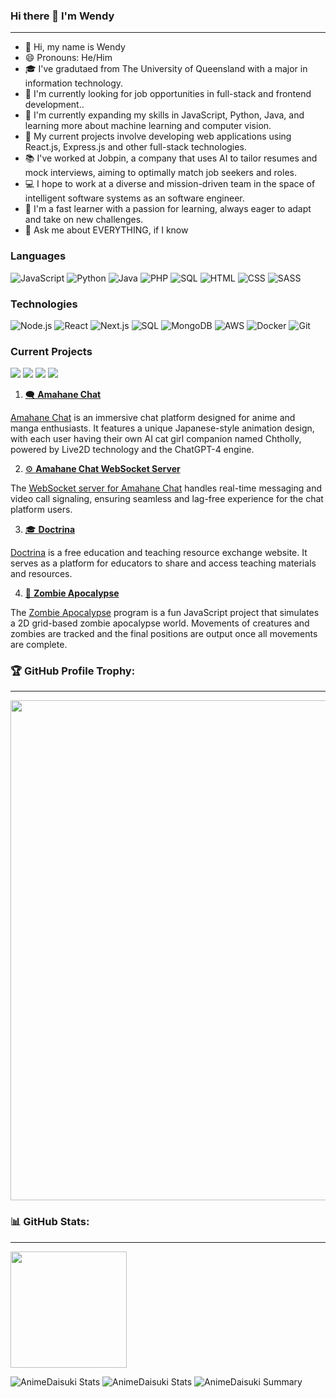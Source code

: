 ### Hi there 👋 I'm Wendy
---

- 👋 Hi, my name is Wendy
- 😄 Pronouns: He/Him
- 🎓 I've gradutaed from The University of Queensland with a major in information technology.
- 🎯 I'm currently looking for job opportunities in full-stack and frontend development..
- 🌱 I'm currently expanding my skills in JavaScript, Python, Java, and learning more about machine learning and computer vision.
- 🔭 My current projects involve developing web applications using React.js, Express.js and other full-stack technologies.
- 📚 I've worked at Jobpin, a company that uses AI to tailor resumes and mock interviews, aiming to optimally match job seekers and roles.
- 💻 I hope to work at a diverse and mission-driven team in the space of intelligent software systems as an software engineer.
- 🚀 I'm a fast learner with a passion for learning, always eager to adapt and take on new challenges.
- 💬 Ask me about EVERYTHING, if I know

### Languages

![JavaScript](https://img.shields.io/badge/-JavaScript-000?&logo=JavaScript)
![Python](https://img.shields.io/badge/-Python-000?&logo=Python)
![Java](https://img.shields.io/badge/-Java-000?&logo=oracle&logoColor=007396)
![PHP](https://img.shields.io/badge/-PHP-000?&logo=PHP&logoColor=00599C)
![SQL](https://img.shields.io/badge/-SQL-000?&logo=MySQL&logoColor=007396)
![HTML](https://img.shields.io/badge/-HTML5-000?&logo=HTML5)
![CSS](https://img.shields.io/badge/-CSS3-000?&logo=CSS3)
![SASS](https://img.shields.io/badge/-SASS-000?&logo=SASS)

### Technologies

![Node.js](https://img.shields.io/badge/-Node.js-000?&logo=node.js)
![React](https://img.shields.io/badge/-React-000?&logo=React)
![Next.js](https://img.shields.io/badge/-Next.js-000?&logo=Next.js)
![SQL](https://img.shields.io/badge/-MySQL-000?&logo=MySQL)
![MongoDB](https://img.shields.io/badge/-MongoDB-000?&logo=MongoDB)
![AWS](https://img.shields.io/badge/-AWS-232F3E?&logo=amazon-aws)
![Docker](https://img.shields.io/badge/-Docker-000?&logo=Docker)
![Git](https://img.shields.io/badge/-Git-000?&logo=git)

### Current Projects

[![](https://img.shields.io/badge/-🗨%20Amahane%20Chat-000)](https://github.com/animedaisuki/fe.jpchat)
[![](https://img.shields.io/badge/-⚙️%20Amahane%20Chat%20WebSocket%20Server-000)](https://github.com/animedaisuki/socket.amahanechat)
[![](https://img.shields.io/badge/-🎓%20Doctrina-000)](https://github.com/animedaisuki/Doctrina)
[![](https://img.shields.io/badge/-🧟%20Zombie%20Apocalypse-000)](https://github.com/animedaisuki/Zombie-Apocalypse)

1. [🗨 **Amahane Chat**](https://github.com/animedaisuki/fe.jpchat)

[Amahane Chat](https://github.com/animedaisuki/fe.jpchat) is an immersive chat platform designed for anime and manga enthusiasts. It features a unique Japanese-style animation design, with each user having their own AI cat girl companion named Chtholly, powered by Live2D technology and the ChatGPT-4 engine.

2. [⚙️ **Amahane Chat WebSocket Server**](https://github.com/animedaisuki/socket.amahanechat)

The [WebSocket server for Amahane Chat](https://github.com/animedaisuki/socket.amahanechat) handles real-time messaging and video call signaling, ensuring seamless and lag-free experience for the chat platform users.

3. [🎓 **Doctrina**](https://github.com/animedaisuki/Doctrina)

[Doctrina](https://github.com/animedaisuki/Doctrina) is a free education and teaching resource exchange website. It serves as a platform for educators to share and access teaching materials and resources.

4. [🧟 **Zombie Apocalypse**](https://github.com/animedaisuki/Zombie-Apocalypse)

The [Zombie Apocalypse](https://github.com/animedaisuki/Zombie-Apocalypse) program is a fun JavaScript project that simulates a 2D grid-based zombie apocalypse world. Movements of creatures and zombies are tracked and the final positions are output once all movements are complete.


### 🏆 GitHub Profile Trophy:
---
<a href="https://github.com/ryo-ma/github-profile-trophy">
  <img width=800 src="https://github-profile-trophy.vercel.app/?username=AnimeDaisuki&column=8&theme=flat&no-frame=true&no-bg=true&&rank=SSS,SS,S,AAA,AA,A,B,C,SECRET"/>
</a>

### 📊 GitHub Stats:
---
<p>
  <img height="186em" src="https://github-readme-stats.anuraghazra1.vercel.app/api?username=AnimeDaisuki&count_private=true&show_icons=true&include_all_commits=true&hide=issues,contribs&theme=gruvbox"/>
</p>

![AnimeDaisuki Stats](https://github-profile-summary-cards.vercel.app/api/cards/repos-per-language?username=AnimeDaisuki&theme=solarized_dark)
![AnimeDaisuki Stats](https://github-profile-summary-cards.vercel.app/api/cards/most-commit-language?username=AnimeDaisuki&theme=solarized_dark)
![AnimeDaisuki Summary](https://github-profile-summary-cards.vercel.app/api/cards/profile-details?username=AnimeDaisuki&theme=solarized_dark)
